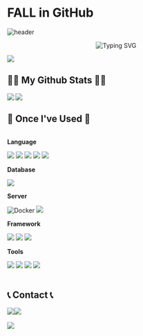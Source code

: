 # FALL in GitHub
![header](https://capsule-render.vercel.app/api?type=waving&color=F8E2CF&text=&animation=twinkling&height=150&width=100%)
<div align="center">
  <img src="https://readme-typing-svg.demolab.com?font=Alkatra&weight=500&size=45&duration=3500&pause=3&color=6994CDEE&center=true&vCenter=true&multiline=true&repeat=true&width=1000&height=100&lines=Welcome+to+FALL's+GitHub!👋" alt="Typing SVG">
</div>

<a href="https://hits.seeyoufarm.com"><img src="https://hits.seeyoufarm.com/api/count/incr/badge.svg?url=https%3A%2F%2Fgithub.com%2Ffallkim&count_bg=%23D8CAC1&title_bg=%2396777D&icon=&icon_color=%23E7E7E7&title=GitHub&edge_flat=false"/></a>
<br>

## 👩‍💻 My Github Stats 👩‍💻
<a href="https://github.com/fallkim">
  <img align="left" src="https://github-readme-stats.vercel.app/api?username=fallkim&include_all_commits=true&show_icons=true&theme=nord&hide_border=true&count_private=true" />
</a>
<a href="https://github.com/fallkim">
  <img align="left" src="https://github-readme-stats.vercel.app/api/top-langs/?username=fallkim&theme=tokyonight&layout=compact&exclude_repo=OPNE-CV,Python,Project,AWS_Serverless,Google_Image_Crawling,MFC-WINDOW-PROGRAMMING" />
</a>

<br clear="left"/>




## 🔨 Once I've Used 🔨
<div style="display:flex; flex-direction:column; align-items:flex-start;">
  <!-- Language -->
  <p><strong>Language</strong></p>
  <div>
    <img src="https://img.shields.io/badge/Java-ED8B00?style=for-the-badge&logo=openjdk&logoColor=white"> 
    <img src="https://img.shields.io/badge/Python-3776AB?style=for-the-badge&logo=Python&logoColor=white">
    <img src="https://img.shields.io/badge/HTML5-E34F26?style=for-the-badge&logo=html5&logoColor=white">
    <img src="https://img.shields.io/badge/CSS3-1572B6?style=for-the-badge&logo=css3&logoColor=white"> 
    <img src="https://img.shields.io/badge/JavaScript-F7DF1E?style=for-the-badge&logo=JavaScript&logoColor=white"> 
  </div>
  <!-- Database -->
  <p><strong>Database</strong></p>
  <div>
    <img src="https://img.shields.io/badge/mysql-4479A1?style=for-the-badge&logo=mysql&logoColor=white"> 
  </div>
  <!-- Server -->
  <p><strong>Server</strong></p>
  <div>
    <img alt="Docker" src ="https://img.shields.io/badge/Docker-2496ED.svg?&style=for-the-badge&logo=Docker&logoColor=white"/>
    <img src="https://img.shields.io/badge/Amazon AWS-232F3E?style=for-the-badge&logo=amazon aws&logoColor=white"> 
  </div>
  <!-- Framework -->
  <p><strong>Framework</strong></p>
  <div>
    <img src="https://img.shields.io/badge/django-092E20?style=for-the-badge&logo=django&logoColor=white">
    <img src="https://img.shields.io/badge/Spring Boot-6DB33F?style=for-the-badge&logo=spring boot&logoColor=white"> 
    <img src="https://img.shields.io/badge/react-61DAFB?style=for-the-badge&logo=react&logoColor=black"> 
  </div>
  <!-- Others -->
  <p><strong>Tools</strong></p>
  <div>
    <img src ="https://img.shields.io/badge/Slack-4A154B.svg?&style=for-the-badge&logo=Slack&logoColor=white">
    <img src ="https://img.shields.io/badge/Notion-000000.svg?&style=for-the-badge&logo=Notion&logoColor=white">
    <img src ="https://img.shields.io/badge/Figma-F24E1E.svg?&style=for-the-badge&logo=Figma&logoColor=white">
    <img src ="https://img.shields.io/badge/PostMan-FF6C37.svg?&style=for-the-badge&logo=Postman&logoColor=white">
  </div>
  <br>
</div>

## 📞 Contact 📞
<div style="display:flex; flex-direction:row;">
  <a href="mailto:gaeul.kim812@gmail.com">
    <img src="https://img.shields.io/badge/Gmail-EA4335?style=for-the-badge&logo=Gmail&logoColor=white"> 
  </a>
  <a href="https://open.kakao.com/o/sKNabXCf">
    <img src="https://img.shields.io/badge/KakaoTalk-FFCD00?style=for-the-badge&logoColor=black&logo=KakaoTalk"> 
  </a>
</div><br>

<img src="https://capsule-render.vercel.app/api?type=waving&color=A3DCBE&height=150&section=footer&width=100%" />

